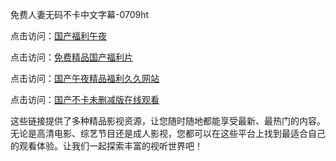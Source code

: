 免费人妻无码不卡中文字幕-0709ht

点击访问：<a href="https://heiliaoow5kzm.pages.dev">国产福利午夜</a>

点击访问：<a href="https://heiliao2dmwwy.pages.dev">免费精品国产福利片</a>

点击访问：<a href="https://heiliaoll4qsx.pages.dev">国产午夜精品福利久久网站</a>

点击访问：<a href="https://heiliaowzu4ur.pages.dev">国产不卡未删减版在线观看</a>

这些链接提供了多种精品影视资源，让您随时随地都能享受最新、最热门的内容。无论是高清电影、综艺节目还是成人影视，您都可以在这些平台上找到最适合自己的观看体验。让我们一起探索丰富的视听世界吧！

<span style="display:none;">[Canonical link](https://github.com/thuoc20250709/thuoc9 ）</span>

